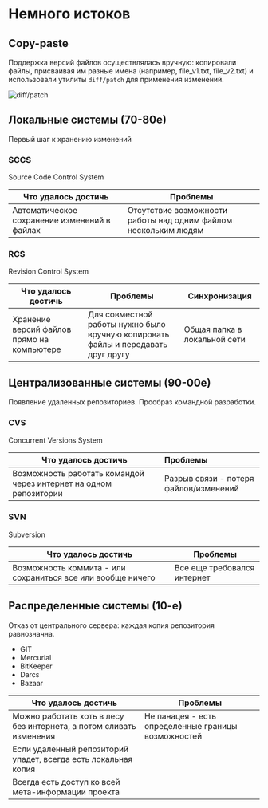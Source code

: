 # Немного истоков

## Copy-paste

Поддержка версий файлов осуществлялась вручную: копировали файлы, присваивая им разные имена (например, file_v1.txt, file_v2.txt) и использовали утилиты <code>diff/patch</code> для применения изменений.

![diff/patch](diff_example.jpg)

## Локальные системы (70-80е)

Первый шаг к хранению изменений

### SCCS
Source Code Control System

| **Что удалось достичь**                      | **Проблемы**                                                    |
|----------------------------------------------|-----------------------------------------------------------------|
| Автоматическое сохранение изменений в файлах | Отсутствие возможности работы над одним файлом нескольким людям |


### RCS
Revision Control System

| **Что удалось достичь**                    | **Проблемы**                                                                      | **Синхронизация**            |
|--------------------------------------------|-----------------------------------------------------------------------------------|------------------------------|
| Хранение версий файлов прямо на компьютере | Для совместной работы нужно было вручную копировать файлы и передавать друг другу | Общая папка в локальной сети |


## Централизованные системы (90-00е)

Появление удаленных репозиториев. Прообраз командной разработки.

### CVS
Concurrent Versions System

| **Что удалось достичь**                                           | **Проблемы**                           |
|-------------------------------------------------------------------|:---------------------------------------|
| Возможность работать командой через интернет на одном репозитории | Разрыв связи - потеря файлов/изменений | 

### SVN
Subversion

| **Что удалось достичь**                                     | **Проблемы**                |
|-------------------------------------------------------------|-----------------------------|
| Возможность коммита - или сохраниться все или вообще ничего | Все еще требовался интернет |


## Распределенные системы (10-е)

Отказ от центрального сервера: каждая копия репозитория равнозначна.

- GIT
- Mercurial
- BitKeeper
- Darcs
- Bazaar

| **Что удалось достичь**                                             | **Проблемы**                                        |
|---------------------------------------------------------------------|-----------------------------------------------------|
| Можно работать хоть в лесу без интернета, а потом сливать изменения | Не панацея - есть определенные границы возможностей |
| Если удаленный репозиторий упадет, всегда есть локальная копия      |                                                     |
| Всегда есть доступ ко всей мета-информации проекта                  |                                                     |
